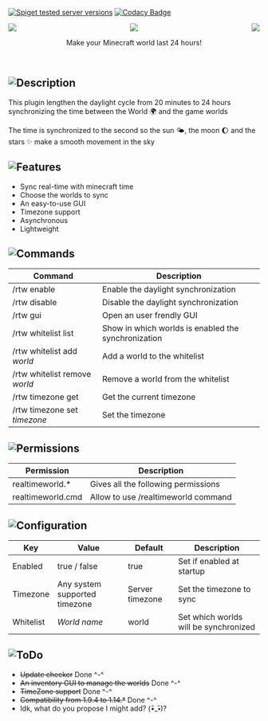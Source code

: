 [![Spiget tested server versions](https://img.shields.io/spiget/tested-versions/70124)](https://www.spigotmc.org/resources/70124/) [![Codacy Badge](https://api.codacy.com/project/badge/Grade/629f86a31cc24040b362f48a796238fb)](https://app.codacy.com/app/Blank517/RealTimeWorld?utm_source=github.com&utm_medium=referral&utm_content=Blank517/RealTimeWorld&utm_campaign=Badge_Grade_Dashboard)
<p align="center">
<img align="left" src="https://i.ibb.co/CKqbVFV/Real-Time-World-Logo.png">
<img align="right" src="https://i.ibb.co/CKqbVFV/Real-Time-World-Logo.png">
<img src="https://lingtalfi.com/services/pngtext?color=0190FF&size=30&text=RealTimeWorld"></p>
<p align="center">Make your Minecraft world last 24 hours!</p>
<br>

## ![Description](https://lingtalfi.com/services/pngtext?color=852020&size=22&text=Description)
This plugin lengthen the daylight cycle from 20 minutes to 24 hours synchronizing the time between the World 🌍 and the game worlds

The time is synchronized to the second so the sun 🌤️, the moon 🌔 and the stars ✨ make a smooth movement in the sky

## ![Features](https://lingtalfi.com/services/pngtext?color=852020&size=22&text=Features)
-   Sync real-time with minecraft time
-   Choose the worlds to sync
-   An easy-to-use GUI
-   Timezone support
-   Asynchronous
-   Lightweight

## ![Commands](https://lingtalfi.com/services/pngtext?color=852020&size=22&text=Commands)
| Command                       | Description                                         |
| ----------------------------- | --------------------------------------------------- |
| /rtw enable                   | Enable the daylight synchronization                 |
| /rtw disable                  | Disable the daylight synchronization                |
| /rtw gui                      | Open an user frendly GUI                            |
| /rtw whitelist list           | Show in which worlds is enabled the synchronization |
| /rtw whitelist add _world_    | Add a world to the whitelist                        |
| /rtw whitelist remove _world_ | Remove a world from the whitelist                   |
| /rtw timezone get             | Get the current timezone                            |
| /rtw timezone set _timezone_  | Set the timezone                                    |

## ![Permissions](https://lingtalfi.com/services/pngtext?color=852020&size=22&text=Permissions)
| Permission        | Description                         |
| ----------------- | ----------------------------------- |
| realtimeworld.*   | Gives all the following permissions |
| realtimeworld.cmd | Allow to use /realtimeworld command |

## ![Configuration](https://lingtalfi.com/services/pngtext?color=852020&size=22&text=Configuration)
| Key       | Value                         | Default         | Description                           |
| --------- | ----------------------------- | --------------- | ------------------------------------- |
| Enabled   | true / false                  | true            | Set if enabled at startup             |
| Timezone  | Any system supported timezone | Server timezone | Set the timezone to sync              |
| Whitelist | _World name_                  | world           | Set which worlds will be synchronized |

## ![ToDo](https://lingtalfi.com/services/pngtext?color=852020&size=22&text=ToDo)
-   ~~Update checker~~ Done ^-^
-   ~~An inventory GUI to manage the worlds~~ Done ^-^
-   ~~TimeZone support~~ Done ^-^
-   ~~Compatibility from 1.9.4 to 1.14.*~~ Done ^-^
-   Idk, what do you propose I might add? (•ิ_•ิ)?